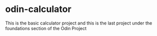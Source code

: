 # odin-calculator
This is the basic calculator project and this is the last project under the foundations section of the Odin Project
